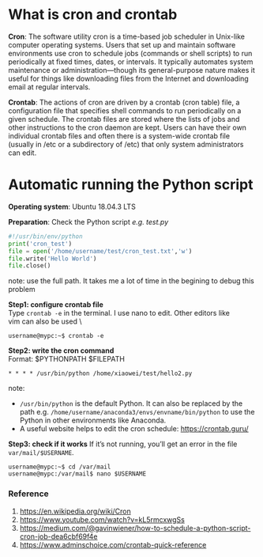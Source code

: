 # What is cron and crontab
__Cron__: The software utility cron is a time-based job scheduler in Unix-like
computer operating systems. Users that set up and maintain software environments
use cron to schedule jobs (commands or shell scripts) to run periodically at
fixed times, dates, or intervals. It typically automates system maintenance or
administration—though its general-purpose nature makes it useful for things like
downloading files from the Internet and downloading email at regular intervals.

__Crontab__: The actions of cron are driven by a crontab (cron table) file, a
configuration file that specifies shell commands to run periodically on a given
schedule. The crontab files are stored where the lists of jobs and other
instructions to the cron daemon are kept. Users can have their own individual
crontab files and often there is a system-wide crontab file (usually in /etc or
a subdirectory of /etc) that only system administrators can edit.



# Automatic running the Python script
__Operating system__: Ubuntu 18.04.3 LTS

__Preparation__: Check the Python script *e.g. test.py*
```python
#!/usr/bin/env/python
print('cron_test')
file = open('/home/username/test/cron_test.txt','w')
file.write('Hello World')
file.close()
```
note: use the full path. It takes me a lot of time in the begining to debug this
problem

__Step1: configure crontab file__<br>
Type `crontab -e` in the terminal. I use nano to edit. Other editors like \
vim can also be used \
```console
username@mypc:~$ crontab -e
```

__Step2: write the cron command__ <br>
Format: $PYTHONPATH $FILEPATH
```
* * * * /usr/bin/python /home/xiaowei/test/hello2.py
```
note:
* `/usr/bin/python` is the default Python. It can also be replaced by the path
e.g. `/home/username/anaconda3/envs/envname/bin/python` to use the Python in
other environments like Anaconda.
* A useful website helps to edit the cron schedule: https://crontab.guru/

__Step3: check if it works__
If it’s not running, you’ll get an error in the file `var/mail/$USERNAME`.
```console
username@mypc:~$ cd /var/mail
username@mypc:/var/mail$ nano $USERNAME
```

### Reference
1. https://en.wikipedia.org/wiki/Cron
2. https://www.youtube.com/watch?v=kL5rmcxwgSs
3. https://medium.com/@gavinwiener/how-to-schedule-a-python-script-cron-job-dea6cbf69f4e
4. https://www.adminschoice.com/crontab-quick-reference
